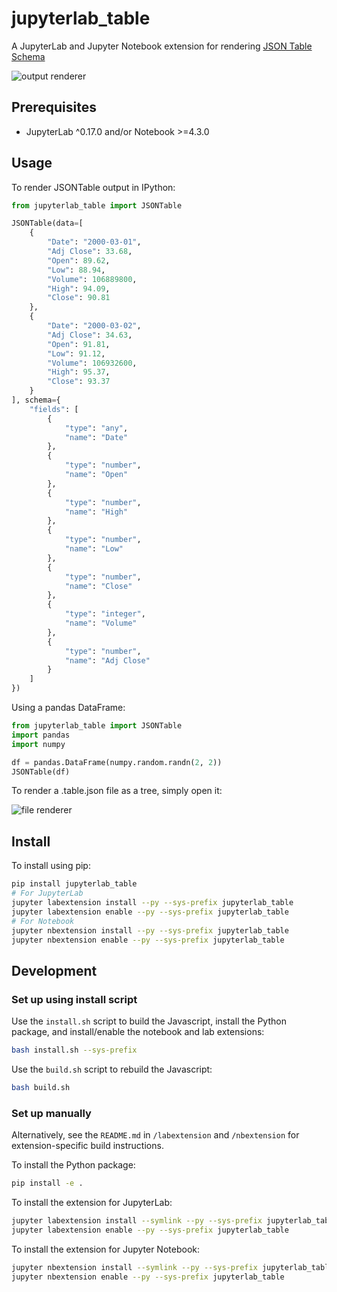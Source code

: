# jupyterlab_table

A JupyterLab and Jupyter Notebook extension for rendering [JSON Table Schema](http://frictionlessdata.io/guides/json-table-schema/)

![output renderer](http://g.recordit.co/l9WLsSxPPd.gif)

## Prerequisites

* JupyterLab ^0.17.0 and/or Notebook >=4.3.0

## Usage

To render JSONTable output in IPython:

```python
from jupyterlab_table import JSONTable

JSONTable(data=[
    {
        "Date": "2000-03-01",
        "Adj Close": 33.68,
        "Open": 89.62,
        "Low": 88.94,
        "Volume": 106889800,
        "High": 94.09,
        "Close": 90.81
    },
    {
        "Date": "2000-03-02",
        "Adj Close": 34.63,
        "Open": 91.81,
        "Low": 91.12,
        "Volume": 106932600,
        "High": 95.37,
        "Close": 93.37
    }
], schema={
    "fields": [
        {
            "type": "any",
            "name": "Date"
        },
        {
            "type": "number",
            "name": "Open"
        },
        {
            "type": "number",
            "name": "High"
        },
        {
            "type": "number",
            "name": "Low"
        },
        {
            "type": "number",
            "name": "Close"
        },
        {
            "type": "integer",
            "name": "Volume"
        },
        {
            "type": "number",
            "name": "Adj Close"
        }
    ]
})
```

Using a pandas DataFrame:

```python
from jupyterlab_table import JSONTable
import pandas
import numpy

df = pandas.DataFrame(numpy.random.randn(2, 2))
JSONTable(df)
```

To render a .table.json file as a tree, simply open it:

![file renderer](http://g.recordit.co/7BNlGqlKtP.gif)

## Install

To install using pip:

```bash
pip install jupyterlab_table
# For JupyterLab
jupyter labextension install --py --sys-prefix jupyterlab_table
jupyter labextension enable --py --sys-prefix jupyterlab_table
# For Notebook
jupyter nbextension install --py --sys-prefix jupyterlab_table
jupyter nbextension enable --py --sys-prefix jupyterlab_table
```

## Development

### Set up using install script

Use the `install.sh` script to build the Javascript, install the Python package, and install/enable the notebook and lab extensions:

```bash
bash install.sh --sys-prefix
```

Use the `build.sh` script to rebuild the Javascript:

```bash
bash build.sh
```

### Set up manually

Alternatively, see the `README.md` in `/labextension` and `/nbextension` for extension-specific build instructions. 

To install the Python package:

```bash
pip install -e .
```

To install the extension for JupyterLab:

```bash
jupyter labextension install --symlink --py --sys-prefix jupyterlab_table
jupyter labextension enable --py --sys-prefix jupyterlab_table
```

To install the extension for Jupyter Notebook:

```bash
jupyter nbextension install --symlink --py --sys-prefix jupyterlab_table
jupyter nbextension enable --py --sys-prefix jupyterlab_table
```
